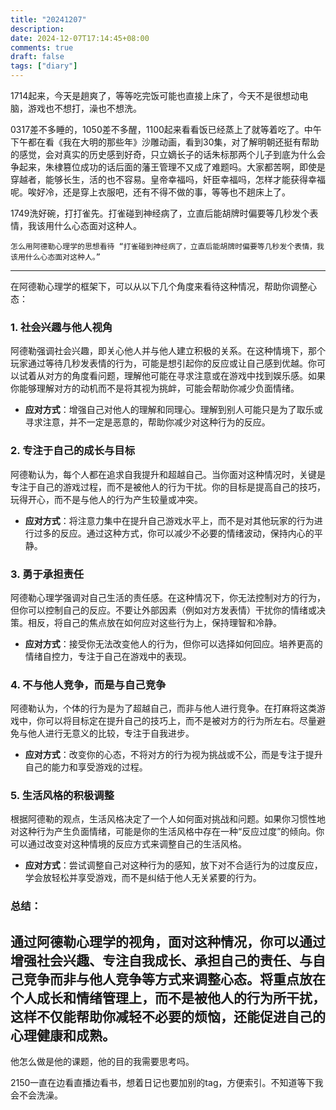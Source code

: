 ```yaml
---
title: "20241207"
description: 
date: 2024-12-07T17:14:45+08:00
comments: true
draft: false
tags: ["diary"]
---
```

1714起来，今天是趟爽了，等等吃完饭可能也直接上床了，今天不是很想动电脑，游戏也不想打，澡也不想洗。

0317差不多睡的，1050差不多醒，1100起来看看饭已经蒸上了就等着吃了。中午下午都在看《我在大明的那些年》沙雕动画，看到30集，对了解明朝还挺有帮助的感觉，会对真实的历史感到好奇，只立嫡长子的话朱标那两个儿子到底为什么会争起来，朱棣篡位成功的话后面的藩王管理不又成了难题吗。大家都苦啊，即使是穿越者，能够长生，活的也不容易。皇帝幸福吗，奸臣幸福吗，怎样才能获得幸福呢。唉好冷，还是穿上衣服吧，还有不得不做的事，等等也不趟床上了。

1749洗好碗，打打雀先。打雀碰到神经病了，立直后能胡牌时偏要等几秒发个表情，我该用什么心态面对这种人。

`怎么用阿德勒心理学的思想看待 “打雀碰到神经病了，立直后能胡牌时偏要等几秒发个表情，我该用什么心态面对这种人。”`

---
在阿德勒心理学的框架下，可以从以下几个角度来看待这种情况，帮助你调整心态：

### 1. **社会兴趣与他人视角**  
阿德勒强调社会兴趣，即关心他人并与他人建立积极的关系。在这种情境下，那个玩家通过等待几秒发表情的行为，可能是想引起你的反应或让自己感到优越。你可以试着从对方的角度看问题，理解他可能在寻求注意或在游戏中找到娱乐感。如果你能够理解对方的动机而不是将其视为挑衅，可能会帮助你减少负面情绪。

- **应对方式**：增强自己对他人的理解和同理心。理解到别人可能只是为了取乐或寻求注意，并不一定是恶意的，帮助你减少对这种行为的反应。

### 2. **专注于自己的成长与目标**  
阿德勒认为，每个人都在追求自我提升和超越自己。当你面对这种情况时，关键是专注于自己的游戏过程，而不是被他人的行为干扰。你的目标是提高自己的技巧，玩得开心，而不是与他人的行为产生较量或冲突。

- **应对方式**：将注意力集中在提升自己游戏水平上，而不是对其他玩家的行为进行过多的反应。通过这种方式，你可以减少不必要的情绪波动，保持内心的平静。

### 3. **勇于承担责任**  
阿德勒心理学强调对自己生活的责任感。在这种情况下，你无法控制对方的行为，但你可以控制自己的反应。不要让外部因素（例如对方发表情）干扰你的情绪或决策。相反，将自己的焦点放在如何应对这些行为上，保持理智和冷静。

- **应对方式**：接受你无法改变他人的行为，但你可以选择如何回应。培养更高的情绪自控力，专注于自己在游戏中的表现。

### 4. **不与他人竞争，而是与自己竞争**  
阿德勒认为，个体的行为是为了超越自己，而非与他人进行竞争。在打麻将这类游戏中，你可以将目标定在提升自己的技巧上，而不是被对方的行为所左右。尽量避免与他人进行无意义的比较，专注于自我进步。

- **应对方式**：改变你的心态，不将对方的行为视为挑战或不公，而是专注于提升自己的能力和享受游戏的过程。

### 5. **生活风格的积极调整**  
根据阿德勒的观点，生活风格决定了一个人如何面对挑战和问题。如果你习惯性地对这种行为产生负面情绪，可能是你的生活风格中存在一种“反应过度”的倾向。你可以通过改变对这种情境的反应方式来调整自己的生活风格。

- **应对方式**：尝试调整自己对这种行为的感知，放下对不合适行为的过度反应，学会放轻松并享受游戏，而不是纠结于他人无关紧要的行为。

### 总结：
通过阿德勒心理学的视角，面对这种情况，你可以通过增强社会兴趣、专注自我成长、承担自己的责任、与自己竞争而非与他人竞争等方式来调整心态。将重点放在个人成长和情绪管理上，而不是被他人的行为所干扰，这样不仅能帮助你减轻不必要的烦恼，还能促进自己的心理健康和成熟。
---
他怎么做是他的课题，他的目的我需要思考吗。

2150一直在边看直播边看书，想着日记也要加别的tag，方便索引。不知道等下我会不会洗澡。